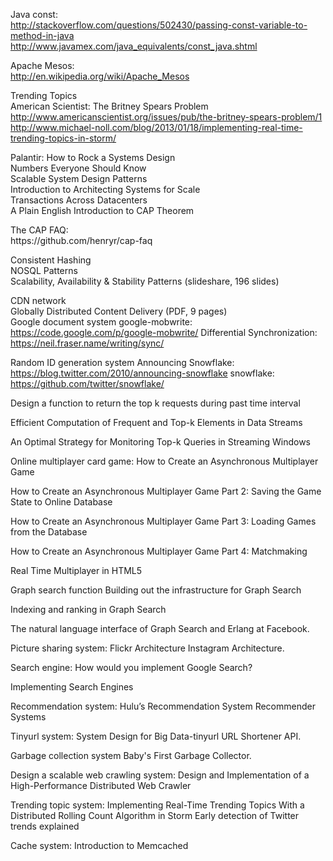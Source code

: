 
Java const:
<br>http://stackoverflow.com/questions/502430/passing-const-variable-to-method-in-java
<br>http://www.javamex.com/java_equivalents/const_java.shtml

Apache Mesos:
<br>http://en.wikipedia.org/wiki/Apache_Mesos

Trending Topics
<br>American Scientist: The Britney Spears Problem
<br>http://www.americanscientist.org/issues/pub/the-britney-spears-problem/1 
<br>http://www.michael-noll.com/blog/2013/01/18/implementing-real-time-trending-topics-in-storm/

Palantir: How to Rock a Systems Design
<br>
Numbers Everyone Should Know
<br>
Scalable System Design Patterns
<br>
Introduction to Architecting Systems for Scale
<br>
Transactions Across Datacenters
<br>A Plain English Introduction to CAP Theorem

<p>The CAP FAQ: 
<br>https://github.com/henryr/cap-faq 

Consistent Hashing
<br>
NOSQL Patterns
<br>
Scalability, Availability & Stability Patterns (slideshare, 196 slides)
<br>

CDN network
<br>Globally Distributed Content Delivery (PDF, 9 pages)
<br>
Google document system
google-mobwrite: https://code.google.com/p/google-mobwrite/ 
Differential Synchronization: https://neil.fraser.name/writing/sync/ 

Random ID generation system
Announcing Snowflake: https://blog.twitter.com/2010/announcing-snowflake 
snowflake: https://github.com/twitter/snowflake/ 

Design a function to return the top k requests during past time interval

Efficient Computation of Frequent and Top-k Elements in Data Streams

An Optimal Strategy for Monitoring Top-k Queries in Streaming Windows

Online multiplayer card game:
How to Create an Asynchronous Multiplayer Game

How to Create an Asynchronous Multiplayer Game Part 2: Saving the Game State to Online Database

How to Create an Asynchronous Multiplayer Game Part 3: Loading Games from the Database

How to Create an Asynchronous Multiplayer Game Part 4: Matchmaking

Real Time Multiplayer in HTML5

Graph search function
Building out the infrastructure for Graph Search

Indexing and ranking in Graph Search

The natural language interface of Graph Search and Erlang at Facebook.

Picture sharing system:
Flickr Architecture
Instagram Architecture.

Search engine:
How would you implement Google Search?

Implementing Search Engines

Recommendation system:
Hulu’s Recommendation System
Recommender Systems

Tinyurl system:
System Design for Big Data-tinyurl
URL Shortener API.

Garbage collection system
Baby's First Garbage Collector.

Design a scalable web crawling system:
Design and Implementation of a High-Performance Distributed Web Crawler


Trending topic system:
Implementing Real-Time Trending Topics With a Distributed Rolling Count Algorithm in Storm
Early detection of Twitter trends explained

Cache system:
Introduction to Memcached

